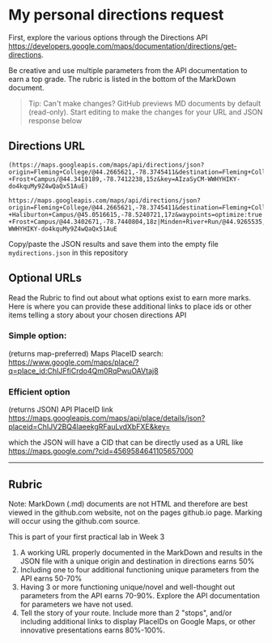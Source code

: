 # My personal directions request

First, explore the various options through the Directions API https://developers.google.com/maps/documentation/directions/get-directions. 

Be creative and use multiple parameters from the API documentation to earn a top grade. The rubric is listed in the bottom of the MarkDown document. 

> Tip: Can't make changes? GitHub previews MD documents by default (read-only). Start editing to make the changes for your URL and JSON response below

## Directions URL

```
(https://maps.googleapis.com/maps/api/directions/json?origin=Fleming+College/@44.2665621,-78.3745411&destination=Fleming+College+-+Frost+Campus/@44.3410189,-78.7412238,15z&key=AIzaSyCM-WWHYHIKY-do4kquMy9Z4wQaQx51AuE)
```

```
https://maps.googleapis.com/maps/api/directions/json?origin=Fleming+College/@44.2665621,-78.3745411&destination=Fleming+College+-+Haliburton+Campus/@45.0516615,-78.5240721,17z&waypoints=optimize:true|Peterborough+Square/@44.3039465,-78.3215259,17z|Fleming+College+-+Frost+Campus/@44.3402671,-78.7440804,18z|Minden+River+Run/@44.9265535,-78.7588026,12.25z&key=AIzaSyCM-WWHYHIKY-do4kquMy9Z4wQaQx51AuE
```
Copy/paste the JSON results and save them into the empty file ```mydirections.json``` in this repository

## Optional URLs

Read the Rubric to find out about what options exist to earn more marks. Here is where you can provide these additional links to place ids or other items telling a story about your chosen directions API

### Simple option:

(returns map-preferred) Maps PlaceID search: https://www.google.com/maps/place/?q=place_id:ChIJFfiCrdo4Qm0RqPwuOAVtaj8
### Efficient option

(returns JSON) API PlaceID link https://maps.googleapis.com/maps/api/place/details/json?placeid=ChIJV2BQ4laeekgRFauLvdXbFXE&key=<INSERTKEY>

  which the JSON will have a CID that can be directly used as a URL like https://maps.google.com/?cid=4569584641105657000


____
## Rubric

Note: MarkDown (.md) documents are not HTML and therefore are best viewed in the github.com website, not on the pages github.io page. Marking will occur using the github.com source. 

This is part of your first practical lab in Week 3 

1. A working URL properly documented in the MarkDown and results in the JSON file with a unique origin and destination in directions earns 50%
2. Including one to four additional functioning unique parameters from the API earns 50-70%
3. Having 3 or more functioning unique/novel and well-thought out parameters from the API earns 70-90%. Explore the API documentation for parameters we have not used.
4. Tell the story of your route. Include more than 2 "stops", and/or including additional links to display PlaceIDs on Google Maps, or other innovative presentations earns 80%-100%. 
